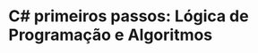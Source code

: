 # C# primeiros passos: Lógica de Programação e Algoritmos
<p Lista de exercicios propostos no curso, para prática da linguagem C#. >
